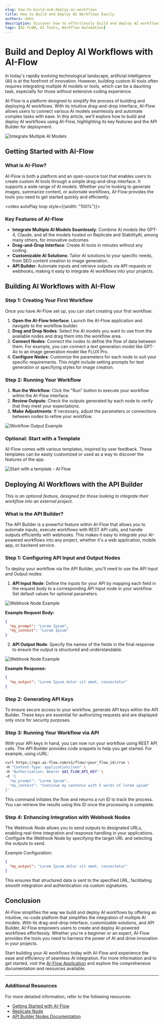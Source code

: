 ```yaml
---
slug: how-to-build-and-deploy-ai-workflows
title: How to Build and Deploy AI Workflows Easily
authors: dahn
description: Discover how to effortlessly build and deploy AI workflows using AI-Flow's intuitive drag-and-drop interface. Integrate multiple AI models and automate tasks without coding!
tags: [AI-FLOW, AI Tools, Workflow Automation]
---
```


<head>
  <meta name="twitter:card" content="summary_large_image"/>
  <meta name="twitter:title" content="How to Build and Deploy AI Workflows Easily" />
  <meta name="twitter:description" content="Discover how to effortlessly build and deploy AI workflows using AI-Flow's intuitive drag-and-drop interface. Integrate multiple AI models and automate tasks without coding!" />
  <meta name="twitter:creator" content="@AIFlowApp"/>
  <meta name="twitter:image" content="https://docs.ai-flow.net/img/blog-card-images/app-overview-r.png"/>
  <meta name="twitter:image:alt" content="AI-Flow Workflow Integration"/>
  <meta property="og:title" content="How to Build and Deploy AI Workflows Easily"/>
  <meta property="og:description" content="Discover how to effortlessly build and deploy AI workflows using AI-Flow's intuitive drag-and-drop interface. Integrate multiple AI models and automate tasks without coding!"/>
  <meta property="og:image" content="https://docs.ai-flow.net/img/blog-card-images/app-overview-r.png"/>
</head>

# Build and Deploy AI Workflows with AI-Flow

In today's rapidly evolving technological landscape, artificial intelligence (AI) is at the forefront of innovation. However, building custom AI tools often requires integrating multiple AI models or tools, which can be a daunting task, especially for those without extensive coding experience.

AI-Flow is a platform designed to simplify the process of building and deploying AI workflows. With its intuitive drag-and-drop interface, AI-Flow allows users to connect various AI models seamlessly and automate complex tasks with ease. In this article, we'll explore how to build and deploy AI workflows using AI-Flow, highlighting its key features and the API Builder for deployment.

![Integrate Multiple AI Models](/img/blog-images/connect-them-all.png)

## Getting Started with AI-Flow

### What is AI-Flow?

AI-Flow is both a platform and an open-source tool that enables users to create custom AI tools through a simple drag-and-drop interface. It supports a wide range of AI models. Whether you're looking to generate images, summarize content, or automate workflows, AI-Flow provides the tools you need to get started quickly and efficiently.

<video autoPlay loop style={{width: "100%"}}>

  <source src="/img/blog-images/ytb-dnd.mp4" type="video/mp4"/>
</video>

### Key Features of AI-Flow

- **Integrate Multiple AI Models Seamlessly**: Combine AI models like GPT-4, Claude, and all the models hosted on Replicate and StabilityAI, among many others, for innovative outcomes.
- **Drag-and-Drop Interface**: Create AI tools in minutes without any coding.
- **Customizable AI Solutions**: Tailor AI solutions to your specific needs, from SEO content creation to image generation.
- **API Builder**: Automate inputs and retrieve outputs via API requests or webhooks, making it easy to integrate AI workflows into your projects.

## Building AI Workflows with AI-Flow

### Step 1: Creating Your First Workflow

Once you have AI-Flow set up, you can start creating your first workflow:

1. **Open the AI-Flow Interface**: Launch the AI-Flow application and navigate to the workflow builder.
2. **Drag and Drop Nodes**: Select the AI models you want to use from the available nodes and drag them into the workflow area.
3. **Connect Nodes**: Connect the nodes to define the flow of data between them. For example, you can connect a text generation model like GPT-4o to an image generation model like FLUX Pro.
4. **Configure Nodes**: Customize the parameters for each node to suit your specific requirements. This might include setting prompts for text generation or specifying styles for image creation.

### Step 2: Running Your Workflow

1. **Run the Workflow**: Click the "Run" button to execute your workflow within the AI-Flow interface.
2. **Review Outputs**: Check the outputs generated by each node to verify that they meet your expectations.
3. **Make Adjustments**: If necessary, adjust the parameters or connections between nodes to refine your workflow.

![Workflow Output Example](/img/blog-images/coloring-page-workflow-output.png)

### Optional: Start with a Template

AI-Flow comes with various templates, inspired by user feedback. These templates can be easily customized or used as a way to discover the features of the app.

![Start with a template - AI Flow](/img/blog-images/templates.png)

## Deploying AI Workflows with the API Builder

_This is an optional feature, designed for those looking to integrate their workflow into an external project._

### What is the API Builder?

The API Builder is a powerful feature within AI-Flow that allows you to automate inputs, execute workflows with REST API calls, and handle outputs efficiently with webhooks. This makes it easy to integrate your AI-powered workflows into any project, whether it's a web application, mobile app, or backend service.

### Step 1: Configuring API Input and Output Nodes

To deploy your workflow via the API Builder, you'll need to use the API Input and Output nodes:

1. **API Input Node**: Define the inputs for your API by mapping each field in the request body to a corresponding API Input node in your workflow. Set default values for optional parameters.

![Webhook Node Example](/img/page-images/api-builder/api-builder-1.png)

**Example Request Body:**

```json
{
  "my_prompt": "Lorem Ipsum",
  "my_context": "Lorem Ipsum"
}
```

2. **API Output Node**: Specify the names of the fields in the final response to ensure the output is structured and understandable.

![Webhook Node Example](/img/page-images/api-builder/api-builder-2.png)

**Example Response:**

```json
{
  "my_output": "Lorem Ipsum dolor sit amet, consectetur"
}
```

### Step 2: Generating API Keys

To ensure secure access to your workflow, generate API keys within the API Builder. These keys are essential for authorizing requests and are displayed only once for security purposes.

### Step 3: Running Your Workflow via API

With your API keys in hand, you can now run your workflow using REST API calls. The API Builder provides code snippets to help you get started. For example, using cURL:

```bash
curl https://api.ai-flow.com/v1/flow/<your_flow_id>/run \
-H "Content-Type: application/json" \
-H "Authorization: Bearer $AI_FLOW_API_KEY" \
-d '{
  "my_prompt": "Lorem Ipsum",
  "my_context": "Continue my sentence with 5 words of lorem ipsum"
}'
```

This command initiates the flow and returns a run ID to track the process. You can retrieve the results using this ID once the processing is complete.

### Step 4: Enhancing Integration with Webhook Nodes

The Webhook Node allows you to send outputs to designated URLs, enabling real-time integration and response handling in your applications. Configure the Webhook Node by specifying the target URL and selecting the outputs to send.

Example Configuration:

```json
{
  "my_output": "Lorem Ipsum dolor sit amet, consectetur"
}
```

This ensures that structured data is sent to the specified URL, facilitating smooth integration and authentication via custom signatures.

## Conclusion

AI-Flow simplifies the way we build and deploy AI workflows by offering an intuitive, no-code platform that simplifies the integration of multiple AI models. With its drag-and-drop interface, customizable solutions, and API Builder, AI-Flow empowers users to create and deploy AI-powered workflows effortlessly. Whether you're a beginner or an expert, AI-Flow provides the tools you need to harness the power of AI and drive innovation in your projects.

Start building your AI workflows today with AI-Flow and experience the ease and efficiency of seamless AI integration. For more information and to get started, visit the [AI-Flow Application](https://app.ai-flow.net) and explore the comprehensive documentation and resources available.

---

### Additional Resources

For more detailed information, refer to the following resources:

- [Getting Started with AI-Flow](/blog/getting-started-with-ai-flow)
- [Replicate Node](/blog/replicate-node)
- [API Builder Nodes Documentation](/docs/pro-features/api-builder/api-nodes/)
